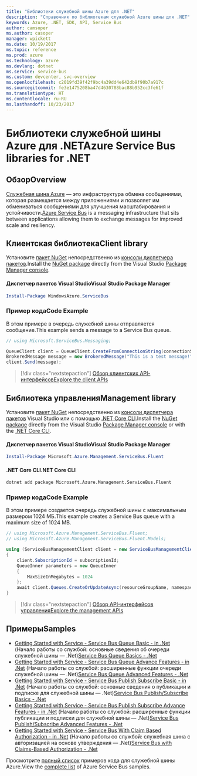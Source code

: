 ```yaml
---
title: "Библиотеки служебной шины Azure для .NET"
description: "Справочник по библиотекам служебной Azure шины для .NET"
keywords: Azure, .NET, SDK, API, Service Bus
author: camsoper
ms.author: casoper
manager: wpickett
ms.date: 10/19/2017
ms.topic: reference
ms.prod: azure
ms.technology: azure
ms.devlang: dotnet
ms.service: service-bus
ms.custom: devcenter, svc-overview
ms.openlocfilehash: c2019fd39f42f9bc4a39dd4e642db9f90b7a917c
ms.sourcegitcommit: fe3e1475208ba47d4630788bac88b952cc3fe61f
ms.translationtype: HT
ms.contentlocale: ru-RU
ms.lasthandoff: 10/23/2017
---
```

# <a name="azure-service-bus-libraries-for-net"></a><span data-ttu-id="813f1-104">Библиотеки служебной шины Azure для .NET</span><span class="sxs-lookup"><span data-stu-id="813f1-104">Azure Service Bus libraries for .NET</span></span>

## <a name="overview"></a><span data-ttu-id="813f1-105">Обзор</span><span class="sxs-lookup"><span data-stu-id="813f1-105">Overview</span></span>

<span data-ttu-id="813f1-106">[Служебная шина Azure](https://docs.microsoft.com/azure/service-bus-messaging/service-bus-messaging-overview) — это инфраструктура обмена сообщениями, которая размещается между приложениями и позволяет им обмениваться сообщениями для улучшения масштабирования и устойчивости.</span><span class="sxs-lookup"><span data-stu-id="813f1-106">[Azure Service Bus](https://docs.microsoft.com/azure/service-bus-messaging/service-bus-messaging-overview) is a messaging infrastructure that sits between applications allowing them to exchange messages for improved scale and resiliency.</span></span>

## <a name="client-library"></a><span data-ttu-id="813f1-107">Клиентская библиотека</span><span class="sxs-lookup"><span data-stu-id="813f1-107">Client library</span></span>

<span data-ttu-id="813f1-108">Установите [пакет NuGet](https://www.nuget.org/packages/WindowsAzure.ServiceBus) непосредственно из [консоли диспетчера пакетов][PackageManager].</span><span class="sxs-lookup"><span data-stu-id="813f1-108">Install the [NuGet package](https://www.nuget.org/packages/WindowsAzure.ServiceBus) directly from the Visual Studio [Package Manager console][PackageManager].</span></span>

#### <a name="visual-studio-package-manager"></a><span data-ttu-id="813f1-109">Диспетчер пакетов Visual Studio</span><span class="sxs-lookup"><span data-stu-id="813f1-109">Visual Studio Package Manager</span></span>

```powershell
Install-Package WindowsAzure.ServiceBus
```

### <a name="code-example"></a><span data-ttu-id="813f1-110">Пример кода</span><span class="sxs-lookup"><span data-stu-id="813f1-110">Code Example</span></span>

<span data-ttu-id="813f1-111">В этом примере в очередь служебной шины отправляется сообщение.</span><span class="sxs-lookup"><span data-stu-id="813f1-111">This example sends a message to a Service Bus queue.</span></span>

```csharp
// using Microsoft.ServiceBus.Messaging;

QueueClient client = QueueClient.CreateFromConnectionString(connectionString, queueName);
BrokeredMessage message = new BrokeredMessage("This is a test message!");
client.Send(message);
```

> [!div class="nextstepaction"]
> [<span data-ttu-id="813f1-112">Обзор клиентских API-интерфейсов</span><span class="sxs-lookup"><span data-stu-id="813f1-112">Explore the client APIs</span></span>](/dotnet/api/overview/azure/servicebus/client)


## <a name="management-library"></a><span data-ttu-id="813f1-113">Библиотека управления</span><span class="sxs-lookup"><span data-stu-id="813f1-113">Management library</span></span>

<span data-ttu-id="813f1-114">Установите [пакет NuGet](https://www.nuget.org/packages/Microsoft.Azure.Management.ServiceBus.Fluent) непосредственно из [консоли диспетчера пакетов][PackageManager] Visual Studio или с помощью [.NET Core CLI][DotNetCLI].</span><span class="sxs-lookup"><span data-stu-id="813f1-114">Install the [NuGet package](https://www.nuget.org/packages/Microsoft.Azure.Management.ServiceBus.Fluent) directly from the Visual Studio [Package Manager console][PackageManager] or with the [.NET Core CLI][DotNetCLI].</span></span>

#### <a name="visual-studio-package-manager"></a><span data-ttu-id="813f1-115">Диспетчер пакетов Visual Studio</span><span class="sxs-lookup"><span data-stu-id="813f1-115">Visual Studio Package Manager</span></span>

```powershell
Install-Package Microsoft.Azure.Management.ServiceBus.Fluent
```

#### <a name="net-core-cli"></a><span data-ttu-id="813f1-116">.NET Core CLI</span><span class="sxs-lookup"><span data-stu-id="813f1-116">.NET Core CLI</span></span>

```bash
dotnet add package Microsoft.Azure.Management.ServiceBus.Fluent
```

### <a name="code-example"></a><span data-ttu-id="813f1-117">Пример кода</span><span class="sxs-lookup"><span data-stu-id="813f1-117">Code Example</span></span>

<span data-ttu-id="813f1-118">В этом примере создается очередь служебной шины с максимальным размером 1024 МБ.</span><span class="sxs-lookup"><span data-stu-id="813f1-118">This example creates a Service Bus queue with a maximum size of 1024 MB.</span></span>

```csharp
// using Microsoft.Azure.Management.ServiceBus.Fluent;
// using Microsoft.Azure.Management.ServiceBus.Fluent.Models;

using (ServiceBusManagementClient client = new ServiceBusManagementClient(credentials))
{
    client.SubscriptionId = subscriptionId;
    QueueInner parameters = new QueueInner
    {
        MaxSizeInMegabytes = 1024
    };
    await client.Queues.CreateOrUpdateAsync(resourceGroupName, namespaceName, queueName, parameters);
}
```

> [!div class="nextstepaction"]
> [<span data-ttu-id="813f1-119">Обзор API-интерфейсов управления</span><span class="sxs-lookup"><span data-stu-id="813f1-119">Explore the management APIs</span></span>](/dotnet/api/overview/azure/servicebus/management)

## <a name="samples"></a><span data-ttu-id="813f1-120">Примеры</span><span class="sxs-lookup"><span data-stu-id="813f1-120">Samples</span></span>

- <span data-ttu-id="813f1-121">[Getting Started with Service - Service Bus Queue Basic - in .Net](https://azure.microsoft.com/resources/samples/service-bus-dotnet-manage-queue-with-basic-features/) (Начало работы со службой: основные сведения об очереди служебной шины — .Net)</span><span class="sxs-lookup"><span data-stu-id="813f1-121">[Service Bus Queue Basics - .Net](https://azure.microsoft.com/resources/samples/service-bus-dotnet-manage-queue-with-basic-features/)</span></span>
- <span data-ttu-id="813f1-122">[Getting Started with Service - Service Bus Queue Advance Features - in .Net](https://azure.microsoft.com/resources/samples/service-bus-dotnet-manage-queue-with-advanced-features/) (Начало работы со службой: расширенные функции очереди служебной шины — .Net)</span><span class="sxs-lookup"><span data-stu-id="813f1-122">[Service Bus Queue Advanced Features - .Net](https://azure.microsoft.com/resources/samples/service-bus-dotnet-manage-queue-with-advanced-features/)</span></span>
- <span data-ttu-id="813f1-123">[Getting Started with Service - Service Bus Publish Subscribe Basic - in .Net](https://azure.microsoft.com/resources/samples/service-bus-dotnet-manage-publish-subscribe-with-basic-features/) (Начало работы со службой: основные сведения о публикации и подписке для служебной шины — .Net)</span><span class="sxs-lookup"><span data-stu-id="813f1-123">[Service Bus Publish/Subscribe Basics - .Net](https://azure.microsoft.com/resources/samples/service-bus-dotnet-manage-publish-subscribe-with-basic-features/)</span></span>
- <span data-ttu-id="813f1-124">[Getting Started with Service - Service Bus Publish Subscribe Advance Features - in .Net](https://azure.microsoft.com/resources/samples/service-bus-dotnet-manage-publish-subscribe-with-advanced-features/) (Начало работы со службой: расширенные функции публикации и подписки для служебной шины — .Net)</span><span class="sxs-lookup"><span data-stu-id="813f1-124">[Service Bus Publish/Subscribe Advanced Features - .Net](https://azure.microsoft.com/resources/samples/service-bus-dotnet-manage-publish-subscribe-with-advanced-features/)</span></span>
- <span data-ttu-id="813f1-125">[Getting Started with Service - Service Bus With Claim Based Authorization - in .Net](https://azure.microsoft.com/resources/samples/service-bus-dotnet-manage-with-claims-based-authorization/) (Начало работы со службой: служебная шина с авторизацией на основе утверждения — .Net)</span><span class="sxs-lookup"><span data-stu-id="813f1-125">[Service Bus with Claims-Based Authorization - .Net](https://azure.microsoft.com/resources/samples/service-bus-dotnet-manage-with-claims-based-authorization/)</span></span>

<span data-ttu-id="813f1-126">Просмотрите [полный список](https://azure.microsoft.com/resources/samples/?term=service+bus) примеров кода для служебной шины Azure.</span><span class="sxs-lookup"><span data-stu-id="813f1-126">View the [complete list](https://azure.microsoft.com/resources/samples/?term=service+bus) of Azure Service Bus samples.</span></span>


[PackageManager]: https://docs.microsoft.com/nuget/tools/package-manager-console
[DotNetCLI]: https://docs.microsoft.com/dotnet/core/tools/dotnet-add-package
